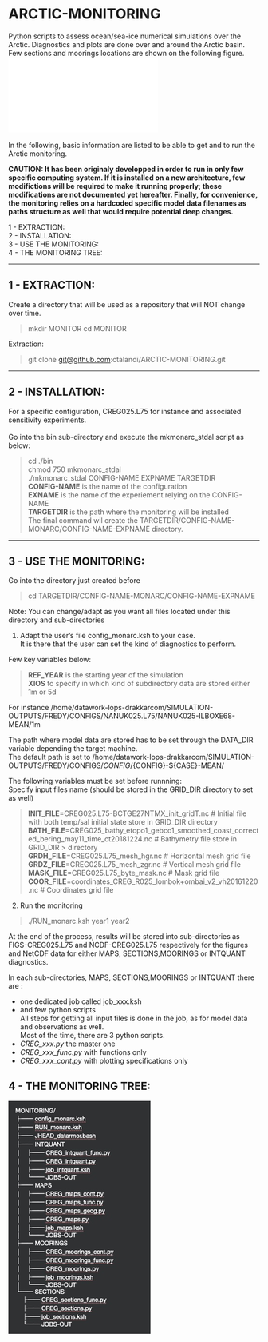# ARCTIC-MONITORING
Python scripts to assess ocean/sea-ice numerical simulations over the Arctic. Diagnostics and plots are done over and around the Arctic basin. Few sections and moorings locations are shown on the following figure.
 ![The Arctic location of diags](./figs/MONARC_ARC-GEOLOC.pdf)

In the following, basic information are listed to be able to get and to run the Arctic monitoring.<br>

**CAUTION: It has been originaly developped in order to run in only few specific computing system. If it is installed on a new architecture, few modifictions will be required to make it running properly; these modifications are not documented yet hereafter. Finally, for convenience, the monitoring relies on a hardcoded specific model data filenames as paths structure as well that would require potential deep changes.** 


1 - EXTRACTION:<br> 
2 - INSTALLATION:<br>
3 - USE THE MONITORING:<br>
4 - THE MONITORING TREE:<br>
  
---
## 1 - EXTRACTION: <br>
Create a directory that will be used as a repository that will NOT change over time.<br> 
> mkdir MONITOR 
> cd MONITOR 

Extraction: <br>
> git clone git@github.com:ctalandi/ARCTIC-MONITORING.git

---
## 2 - INSTALLATION:<br>
For a specific configuration, CREG025.L75 for instance and associated sensitivity experiments.<br>  
Go into the bin sub-directory and execute the mkmonarc_stdal script as below:<br>
> cd ./bin <br>
> chmod 750 mkmonarc_stdal<br>
> ./mkmonarc_stdal CONFIG-NAME EXPNAME TARGETDIR <br>
**CONFIG-NAME** is the name of the configuration<br>
**EXNAME** is the name of the experiement relying on the CONFIG-NAME <br>
**TARGETDIR** is the path where the monitoring will be installed <br>
The final command wil create the TARGETDIR/CONFIG-NAME-MONARC/CONFIG-NAME-EXPNAME directory.

---
## 3 - USE THE MONITORING:<br>
Go into the directory just created before <br>
> cd TARGETDIR/CONFIG-NAME-MONARC/CONFIG-NAME-EXPNAME <br>

Note: You can change/adapt as you want all files located under this directory and sub-directories <br>
 
  1. Adapt the user’s file config_monarc.ksh to your case.<br>
It is there that the user can set the kind of diagnostics to perform. <br>

Few key variables below: <br>
> **REF_YEAR** is the starting year of the simulation<br>
> **XIOS** to specify in which kind of subdirectory data are stored either 1m or 5d <br>

For instance /home/datawork-lops-drakkarcom/SIMULATION-OUTPUTS/FREDY/CONFIGS/NANUK025.L75/NANUK025-ILBOXE68-MEAN/1m<br>

The path where model data are stored has to be set through the DATA_DIR variable depending the target machine.<br>
The default path is set to /home/datawork-lops-drakkarcom/SIMULATION-OUTPUTS/FREDY/CONFIGS/${CONFIG}/${CONFIG}-${CASE}-MEAN/ <br>

The following variables must be set before runnning:<br>
Specify input files name (should be stored in the GRID_DIR directory to set as well)<br>

> **INIT_FILE**=CREG025.L75-BCTGE27NTMX_init_gridT.nc    # Initial file with both temp/sal initial state store in GRID_DIR directory<br>
> **BATH_FILE**=CREG025_bathy_etopo1_gebco1_smoothed_coast_corrected_bering_may11_time_ct20181224.nc # Bathymetry file store in GRID_DIR  > directory<br>
> **GRDH_FILE**=CREG025.L75_mesh_hgr.nc              # Horizontal mesh grid file<br>
> **GRDZ_FILE**=CREG025.L75_mesh_zgr.nc              # Vertical mesh grid file<br>
> **MASK_FILE**=CREG025.L75_byte_mask.nc             # Mask grid file <br>
> **COOR_FILE**=coordinates_CREG_R025_lombok+ombai_v2_vh20161220.nc                    # Coordinates grid file  <br>

  2. Run the monitoring <br>
> ./RUN_monarc.ksh year1 year2 <br>

At the end of the process, results will be stored into sub-directories as FIGS-CREG025.L75 and NCDF-CREG025.L75 respectively for 
the figures and NetCDF data for either MAPS, SECTIONS,MOORINGS or INTQUANT diagnostics.<br>

In each sub-directories, MAPS, SECTIONS,MOORINGS or INTQUANT there are :<br>
- one dedicated job called job_xxx.ksh  <br>
- and few python scripts <br>
All steps for getting all input files is done in the job, as for model data and observations as well.  <br>
Most of the time, there are 3 python scripts. <br>
- *CREG_xxx.py* the master one <br>
- *CREG_xxx_func.py*  with functions only <br>
- *CREG_xxx_cont.py* with  plotting specifications only <br>


## 4 - THE MONITORING TREE:<br>

![The monitor tree](./figs/Monitor_tree.jpg)

